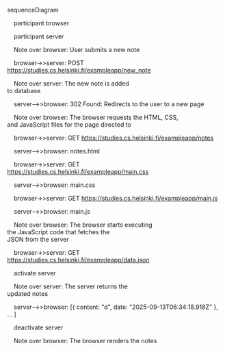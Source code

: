 sequenceDiagram

    participant browser

    participant server

  

    Note over browser: User submits a new note

  

    browser->>server: POST https://studies.cs.helsinki.fi/exampleapp/new_note

    Note over server: The new note is added <br/> to database

  

    server-->>browser: 302 Found: Redirects to the user to a new page

  

    Note over browser: The browser requests the HTML, CSS, <br/> and JavaScript files for the page directed to

    browser->>server: GET https://studies.cs.helsinki.fi/exampleapp/notes

    server-->>browser: notes.html

    browser->>server: GET https://studies.cs.helsinki.fi/exampleapp/main.css

  

    server-->>browser: main.css

  

    browser->>server: GET https://studies.cs.helsinki.fi/exampleapp/main.js

    server-->>browser: main.js

  

    Note over browser: The browser starts executing <br/>the JavaScript code that fetches the <br/>JSON from the server

  

    browser->>server: GET https://studies.cs.helsinki.fi/exampleapp/data.json

    activate server

  

    Note over server: The server returns the <br/>updated notes

    server-->>browser: [{ content: "d", date: "2025-09-13T06:34:18.918Z" }, ... ]

    deactivate server

  

    Note over browser: The browser renders the notes